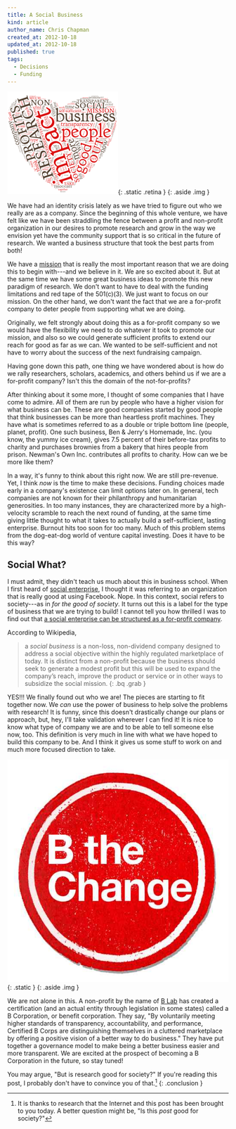 ```yaml
---
title: A Social Business
kind: article
author_name: Chris Chapman
created_at: 2012-10-18
updated_at: 2012-10-18
published: true
tags:
  - Decisions
  - Funding
---
```


![A Social Business](social-business.png){: .static .retina }
{: .aside .img }

We have had an identity crisis lately as we have tried to figure out who we
really are as a company. Since the beginning of this whole venture, we have
felt like we have been straddling the fence between a profit and non-profit
organization in our desires to promote research and grow in the way we envision
yet have the community support that is so critical in the future of research.
We wanted a business structure that took the best parts from both!

<!--MORE-->

We have a <a href="/company#mission">mission</a> that is really the
most important reason that we are doing this to begin with---and we believe in
it. We are so excited about it. But at the same time we have some great
business ideas to promote this new paradigm of research. We don't want to have
to deal with the funding limitations and red tape of the <span
class="oldstyle">501</span>(c)<span class="oldstyle">(3)</span>. We just want
to focus on our mission. On the other hand, we don't want the fact that we are
a for-profit company to deter people from supporting what we are doing.

Originally, we felt strongly about doing this as a for-profit company so we
would have the flexibility we need to do whatever it took to promote our
mission, and also so we could generate sufficient profits to extend our reach
for good as far as we can. We wanted to be self-sufficient and not have to
worry about the success of the next fundraising campaign.

Having gone down this path, one thing we have wondered about is how do we rally
researchers, scholars, academics, and others behind us if we are a for-profit
company? Isn't this the domain of the not-for-profits? 

After thinking about it some more, I thought of some companies that I have come
to admire. All of them are run by people who have a higher vision for what
business can be. These are good companies started by good people that think
businesses can be more than heartless profit machines. They have what is
sometimes referred to as a double or triple bottom line (people, planet,
profit). One such business, Ben & Jerry's Homemade, Inc. (you know, the yummy
ice cream), gives <span class="oldstyle">7.5</span> percent of their before-tax
profits to charity and purchases brownies from a bakery that hires people from
prison.  Newman's Own Inc. contributes all profits to charity. How can we be
more like them?

In a way, it's funny to think about this right now. We are still pre-revenue.
Yet, I think _now_ is the time to make these decisions. Funding choices made
early in a company's existence can limit options later on. In general, tech
companies are not known for their philanthropy and humanitarian generosities.
In too many instances, they are characterized more by a high-velocity scramble
to reach the next round of funding, at the same time giving little thought to
what it takes to actually build a self-sufficient, lasting enterprise. Burnout
hits too soon for too many. Much of this problem stems from the dog-eat-dog
world of venture capital investing. Does it have to be this way?

## Social What?

I must admit, they didn't teach us much about this in business school. When I
first heard of [social
enterprise](http://en.wikipedia.org/wiki/Social_enterprise), I thought it was
referring to an organization that is really good at using Facebook. Nope. In
this context, social refers to society---as in _for the good of society_. It
turns out this is a label for the type of business that we are trying to build!
I cannot tell you how thrilled I was to find out that [a social enterprise can
be structured as a for-profit
company](http://en.wikipedia.org/wiki/Social_business).

According to Wikipedia,

> a <dfn id="socialbusiness">social business</dfn> is a non-loss, non-dividend
> company designed to address a social objective within the highly regulated
> marketplace of today.  It is distinct from a non-profit because the business
> should seek to generate a modest profit but this will be used to expand the
> company’s reach, improve the product or service or in other ways to subsidize
> the social mission.
{: .bq .grab }

YES!!! We finally found out who we are! The pieces are starting to fit together
now. We _can_ use the power of business to help solve the problems with
research! It is funny, since this doesn't drastically change our plans or
approach, but, hey, I'll take validation wherever I can find it! It is nice to
know what type of company we are and to be able to tell someone else now, too.
This definition is very much in line with what we have hoped to build this
company to be. And I think it gives us some stuff to work on and much more
focused direction to take.

![Be the change](bthechangebadge.jpg){: .static }
{: .aside .img }

We are not alone in this. A non-profit by the name of [B
Lab](http://www.bcorporation.net/what-are-b-corps/the-non-profit-behind-b-corps)
has created a certification (and an actual entity through legislation in some
states) called a <abbr>B Corporation</abbr>, or benefit corporation. They say,
"By voluntarily meeting higher standards of transparency, accountability, and
performance, Certified <abbr>B Corps</abbr> are distinguishing themselves in a
cluttered marketplace by offering a positive vision of a better way to do
business." They have put together a governance model to make being a better
business easier and more transparent.  We are excited at the prospect of
becoming a <abbr>B Corporation</abbr> in the future, so stay tuned!

You may argue, "But is research good for society?" If you're reading this post,
I probably don't have to convince you of that.[^goodforsociety]
{: .conclusion }


[^goodforsociety]: It is thanks to research that the Internet and this post has
    been brought to you today. A better question might be, "Is this _post_ good
    for society?"
